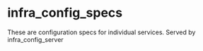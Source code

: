 # infra_config_specs
These are configuration specs for individual services. Served by infra_config_server 
